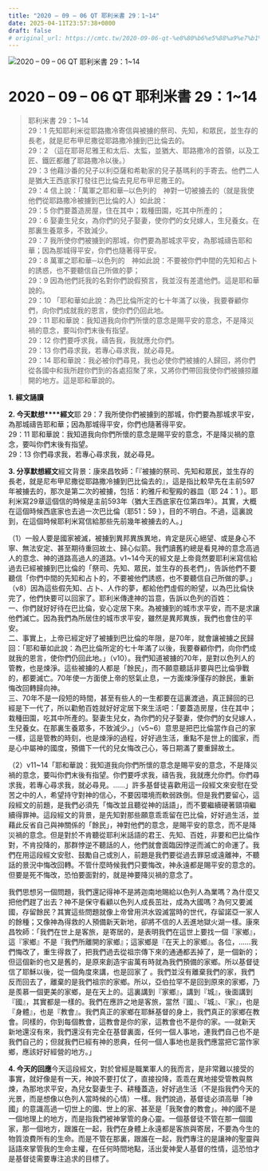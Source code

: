 ```yaml
---
title: "2020 – 09 – 06 QT 耶利米書 29：1~14"
date: 2025-04-11T23:57:38+0800
draft: false
# original_url: https://cmtc.tw/2020-09-06-qt-%e8%80%b6%e5%88%a9%e7%b1%b3%e6%9b%b8-29%ef%bc%9a114
---
```


![2020 – 09 – 06 QT 耶利米書 29：1\~14](/images/qt.jpg   "2020 – 09 – 06 QT 耶利米書 29：1\~14")

# 2020 – 09 – 06 QT 耶利米書 29：1\~14

> 耶利米書 29：1\~14  
> 29：1 先知耶利米從耶路撒冷寄信與被擄的祭司、先知，和眾民，並生存的長老，就是尼布甲尼撒從耶路撒冷擄到巴比倫去的。  
> 29：2 （這在耶哥尼雅王和太后、太監，並猶大、耶路撒冷的首領，以及工匠、鐵匠都離了耶路撒冷以後。）  
> 29：3 他藉沙番的兒子以利亞薩和希勒家的兒子基瑪利的手寄去。他們二人是猶大王西底家打發往巴比倫去見尼布甲尼撒王的。  
> 29：4 信上說：「萬軍之耶和華─以色列的　神對一切被擄去的（就是我使他們從耶路撒冷被擄到巴比倫的人）如此說：  
> 29：5 你們要蓋造房屋，住在其中；栽種田園，吃其中所產的；  
> 29：6 娶妻生兒女，為你們的兒子娶妻，使你們的女兒嫁人，生兒養女。在那裏生養眾多，不致減少。  
> 29：7 我所使你們被擄到的那城，你們要為那城求平安，為那城禱告耶和華；因為那城得平安，你們也隨著得平安。  
> 29：8 萬軍之耶和華─以色列的　神如此說：不要被你們中間的先知和占卜的誘惑，也不要聽信自己所做的夢；  
> 29：9 因為他們託我的名對你們說假預言，我並沒有差遣他們。這是耶和華說的。  
> 29：10 「耶和華如此說：為巴比倫所定的七十年滿了以後，我要眷顧你們，向你們成就我的恩言，使你們仍回此地。  
> 29：11 耶和華說：我知道我向你們所懷的意念是賜平安的意念，不是降災禍的意念，要叫你們末後有指望。  
> 29：12 你們要呼求我，禱告我，我就應允你們。  
> 29：13 你們尋求我，若專心尋求我，就必尋見。  
> 29：14 耶和華說：我必被你們尋見，我也必使你們被擄的人歸回，將你們從各國中和我所趕你們到的各處招聚了來，又將你們帶回我使你們被擄掠離開的地方。這是耶和華說的。

**1.** **經文誦讀**

**2. 今天默想****經文**耶 29：7 我所使你們被擄到的那城，你們要為那城求平安，為那城禱告耶和華；因為那城得平安，你們也隨著得平安。  
29：11 耶和華說：我知道我向你們所懷的意念是賜平安的意念，不是降災禍的意念，要叫你們末後有指望。  
29：13 你們尋求我，若專心尋求我，就必尋見。

**3. 分享默想經文**經文背景：康來昌牧師：「『被擄的祭司、先知和眾民，並生存的長老，就是尼布甲尼撒從耶路撒冷擄到巴比倫去的』，這是指比較早先在主前597年被擄去的，那次是第二次的被擄，包括：約雅斤和聖殿的器皿（耶 24：1 ）。耶利米寫29章這個信的時候是主前593年（猶大王西底家在位第四年）。其實，大概在這個時候西底家也去過一次巴比倫（耶51：59 ），目的不明白。不過，這裏說到，在這個時候耶利米寫信給那些先前幾年被擄去的人。」

（1）一般人要是國家被滅，被擄到異邦異族異地，肯定是灰心絕望、或是身心不寧、無法安定、甚至期待重回故土、歸心似箭。我們讀舊約總是看見神的意念高過人的意念、神的道路高過人的道路。v1\~14今天的經文是上帝竟然要耶利米寫信給過去已經被擄到巴比倫的「祭司、先知、眾民，並生存的長老們」，告訴他們不要聽信「你們中間的先知和占卜的，不要被他們誘惑，也不要聽信自己所做的夢。」（v8）因為這些假先知、占卜、人作的夢，都給他們虛假的盼望，以為巴比倫快完了，他們快要可以回家了。耶利米傳達神的旨意，告訴以色列的百姓：  
一、你們就好好待在巴比倫，安心定居下來。為被擄到的城市求平安，而不是求讓他們滅亡。因為我們為所居住的城市求平安，雖然是異邦異族，我們也會住的平安。  
二、事實上，上帝已經定好了被擄到巴比倫的年限，是70年，就會讓被擄之民歸回：「耶和華如此說：為巴比倫所定的七十年滿了以後，我要眷顧你們，向你們成就我的恩言，使你們仍回此地。」（v10）。我們知道被擄的70年，是對以色列人的管教，也是煉淨。這些被擄的人都是「餘民」，而不願意聽話非要與巴比倫爭戰的，都要滅亡。70年使一方面使上帝的怒氣止息，一方面煉淨僅存的餘民，重新悔改回轉歸向神。  
三、70年不是一段短的時間，甚至有些人的一生都要在這裏渡過，真正歸回的已經是下一代了，所以勸勉百姓就好好定居下來生活吧：「要蓋造房屋，住在其中；栽種田園，吃其中所產的。娶妻生兒女，為你們的兒子娶妻，使你們的女兒嫁人，生兒養女。在那裏生養眾多，不致減少。」（v5\~6）意思是把巴比倫當作自己的家一樣，這是管教的時刻，也是煉淨的過程，好好過生活，重點不是世上的國家，而是心中屬神的國度，預備下一代的兒女悔改己心，等日期滿了要重歸故土。

（2）v11\~14「耶和華說：我知道我向你們所懷的意念是賜平安的意念，不是降災禍的意念，要叫你們末後有指望。你們要呼求我，禱告我，我就應允你們。你們尋求我，若專心尋求我，就必尋見。……」許多基督徒喜歡用這一段經文來安慰在受苦之中的人，希望持守對神的信心，不要因環境而軟弱跌倒。但是我們要留心，這段經文的前題，是我們必須先「悔改並且聽從神的話語」，而不要繼續硬著頸項繼續得罪神。這段經文的背景，是先知對那些願意乖乖留在巴比倫，好好過生活，並藉此反省自己與神關係的「餘民」，神對他們的意念，是賜平安的意念，而不是降災禍的意念。但是對於不肯聽從耶利米話語的君王、先知、百姓，非要和巴比倫作對，不肯投降的，那群悖逆不聽話的人，他們就會面臨因悖逆而滅亡的命運了。我們在用這段經文安慰、鼓勵自己或別人，前題是我們要從過去罪惡或遠離神，不聽話的景況中悔改回轉。不管什麼時候我們只要悔改，神永遠都是賜平安的意念的。但要是死不悔改，恐怕要面對的，就是神要降災禍的意念了。

我們思想另一個問題，我們還記得神不是將迦南地賜給以色列人為業嗎？為什麼又把他們趕了出去？神不是保守看顧以色列人成長茁壯，成為大國嗎？為何又要滅國，存留餘民？其實這些問題就像上帝曾用洪水毀滅當時的世代，存留諾亞一家人的餘種；又像神為得救的人預備新天新地，卻將不信的人丟進地獄火湖一樣。康來昌牧師：「我們在世上是客旅，是寄居的，是表明我們在這世上要找一個『家鄉』，這『家鄉』不是『我們所離開的家鄉』；這家鄉是『在天上的家鄉』。各位，……我們悔改了，重生得救了，把我們過去從祖宗傳下來的通通都丟掉了，是一個新的；但這個新的也又是舊的，是原來創造宇宙萬有時就為我們預備的家鄉。所以基督徒信了耶穌以後，從一個角度來講，也是回家了 。我們並沒有離棄我們的家，我們反而回去了，離棄的是我們祖宗的家鄉。所以，亞伯拉罕不是回到原來的家鄉，乃是羨慕一個更美的家鄉，是在天上的。這裏講到『家鄉』，講到『城』，後面講到『國』，其實都是一樣的。我們在應許之地是客旅，當然『國』、『城』、『家』，也是『身體』，也是『教會』。我們真正的家鄉在耶穌基督的身上，我們真正的家鄉在教會。同樣的，你到每個教會，這教會是你的家，這教會也不是你的家。──就新天新地還沒有來，我們還沒有完全在基督裏面，任何一個人事地，連我們自己也不是我們自己的；但就我們已經有神的恩典，任何一個人事地也是我們應當把它當作家鄉，應該好好經營的地方。」

**4. 今天的回應**今天這段經文，對於曾經是職業軍人的我而言，是非常難以接受的事實，就好像是有一天，神說不要打仗了，直接投降，乖乖在異地接受管教與熬煉，為那地求平安，為兒女娶妻生子、耕種蓋造，好好過生活（不是指我們今天的光景，而是想像以色列人當時候的心情）一樣。我們說過，基督徒必須高舉「神國」的意識高過一切世上的國、世上的家、甚至是「我聚會的教會」。神的國不是一個地理上的地方，而是指我們被神掌管的身心靈。一個基督徒不管在那一個國家，那一個地方，跟誰在一起，我們在身體上永遠都是客旅與寄居，不要為今生的物質浪費所有的生命。而是不管在那裏，跟誰在一起，我們專注的是讓神的聖靈與話語來掌管我的生命主權，在任何時間地點，活出愛神愛人基督的性情，這恐怕才是基督徒需要專注追求的目標了。